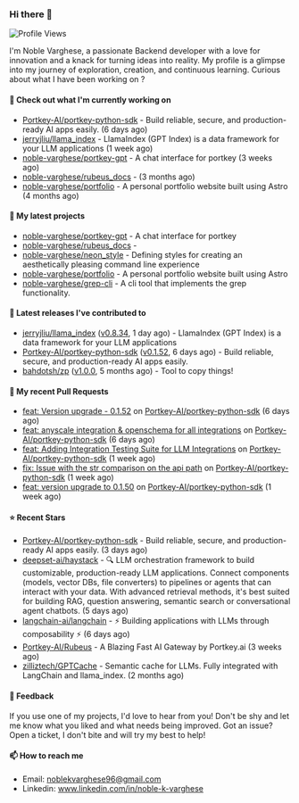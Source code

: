 ### Hi there 👋
![Profile Views](https://komarev.com/ghpvc/?username=noble-varghese&label=PROFILE+VIEWS)

I'm Noble Varghese, a passionate Backend developer with a love for innovation and a knack for turning ideas into reality. My profile is a glimpse into my journey of exploration, creation, and continuous learning. Curious about what I have been working on ?


#### 👷 Check out what I'm currently working on

- [Portkey-AI/portkey-python-sdk](https://github.com/Portkey-AI/portkey-python-sdk) - Build reliable, secure, and production-ready AI apps easily. (6 days ago)
- [jerryjliu/llama_index](https://github.com/jerryjliu/llama_index) - LlamaIndex (GPT Index) is a data framework for your LLM applications (1 week ago)
- [noble-varghese/portkey-gpt](https://github.com/noble-varghese/portkey-gpt) - A chat interface for portkey (3 weeks ago)
- [noble-varghese/rubeus_docs](https://github.com/noble-varghese/rubeus_docs) -  (3 months ago)
- [noble-varghese/portfolio](https://github.com/noble-varghese/portfolio) - A personal portfolio website built using Astro (4 months ago)

#### 🌱 My latest projects

- [noble-varghese/portkey-gpt](https://github.com/noble-varghese/portkey-gpt) - A chat interface for portkey
- [noble-varghese/rubeus_docs](https://github.com/noble-varghese/rubeus_docs) - 
- [noble-varghese/neon_style](https://github.com/noble-varghese/neon_style) - Defining styles for creating an aesthetically pleasing command line experience
- [noble-varghese/portfolio](https://github.com/noble-varghese/portfolio) - A personal portfolio website built using Astro
- [noble-varghese/grep-cli](https://github.com/noble-varghese/grep-cli) - A cli tool that implements the grep functionality.

#### 🔭 Latest releases I've contributed to

- [jerryjliu/llama_index](https://github.com/jerryjliu/llama_index) ([v0.8.34](https://github.com/jerryjliu/llama_index/releases/tag/v0.8.34), 1 day ago) - LlamaIndex (GPT Index) is a data framework for your LLM applications
- [Portkey-AI/portkey-python-sdk](https://github.com/Portkey-AI/portkey-python-sdk) ([v0.1.52](https://github.com/Portkey-AI/portkey-python-sdk/releases/tag/v0.1.52), 6 days ago) - Build reliable, secure, and production-ready AI apps easily.
- [bahdotsh/zp](https://github.com/bahdotsh/zp) ([v1.0.0](https://github.com/bahdotsh/zp/releases/tag/v1.0.0), 5 months ago) - Tool to copy things!

#### 🔨 My recent Pull Requests

- [feat: Version upgrade - 0.1.52](https://github.com/Portkey-AI/portkey-python-sdk/pull/26) on [Portkey-AI/portkey-python-sdk](https://github.com/Portkey-AI/portkey-python-sdk) (6 days ago)
- [feat: anyscale integration &amp; openschema for all integrations](https://github.com/Portkey-AI/portkey-python-sdk/pull/25) on [Portkey-AI/portkey-python-sdk](https://github.com/Portkey-AI/portkey-python-sdk) (6 days ago)
- [feat: Adding Integration Testing Suite for LLM Integrations](https://github.com/Portkey-AI/portkey-python-sdk/pull/23) on [Portkey-AI/portkey-python-sdk](https://github.com/Portkey-AI/portkey-python-sdk) (1 week ago)
- [fix: Issue with the str comparison on the api path](https://github.com/Portkey-AI/portkey-python-sdk/pull/22) on [Portkey-AI/portkey-python-sdk](https://github.com/Portkey-AI/portkey-python-sdk) (1 week ago)
- [feat: version upgrade to 0.1.50](https://github.com/Portkey-AI/portkey-python-sdk/pull/21) on [Portkey-AI/portkey-python-sdk](https://github.com/Portkey-AI/portkey-python-sdk) (1 week ago)


#### ⭐ Recent Stars

- [Portkey-AI/portkey-python-sdk](https://github.com/Portkey-AI/portkey-python-sdk) - Build reliable, secure, and production-ready AI apps easily. (3 days ago)
- [deepset-ai/haystack](https://github.com/deepset-ai/haystack) - :mag: LLM orchestration framework to build customizable, production-ready LLM applications. Connect components (models, vector DBs, file converters) to pipelines or agents that can interact with your data. With advanced retrieval methods, it&#39;s best suited for building RAG, question answering, semantic search or conversational agent chatbots. (5 days ago)
- [langchain-ai/langchain](https://github.com/langchain-ai/langchain) - ⚡ Building applications with LLMs through composability ⚡ (6 days ago)
- [Portkey-AI/Rubeus](https://github.com/Portkey-AI/Rubeus) - A Blazing Fast AI Gateway by Portkey.ai (3 weeks ago)
- [zilliztech/GPTCache](https://github.com/zilliztech/GPTCache) - Semantic cache for LLMs. Fully integrated with LangChain and llama_index.  (2 months ago)

#### 💬 Feedback

If you use one of my projects, I'd love to hear from you! Don't be shy and let me know what you liked and what needs being improved. Got an issue? Open a ticket, I don't bite and will try my best to help!

#### 📫 How to reach me

- Email: noblekvarghese96@gmail.com
- Linkedin: www.linkedin.com/in/noble-k-varghese
